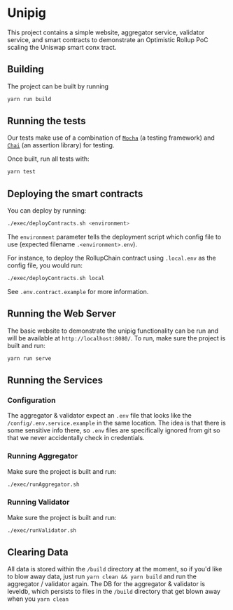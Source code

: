 # Unipig
This project contains a simple website, aggregator service, validator service, and smart contracts to demonstrate an Optimistic Rollup PoC scaling the Uniswap smart conx   tract.


## Building
The project can be built by running
```sh
yarn run build
```

## Running the tests
Our tests make use of a combination of [`Mocha`](https://mochajs.org/) (a testing framework) and [`Chai`](https://www.chaijs.com/) (an assertion library) for testing.

Once built, run all tests with:

```sh
yarn test
```

## Deploying the smart contracts
You can deploy by running:

```sh
./exec/deployContracts.sh <environment>
```

The `environment` parameter tells the deployment script which config file to use (expected filename `.<environment>.env`).

For instance, to deploy the RollupChain contract using `.local.env` as the config file, you would run:

```sh
./exec/deployContracts.sh local
```

See `.env.contract.example` for more information.

## Running the Web Server
The basic website to demonstrate the unipig functionality can be run and will be available at `http://localhost:8080/`.
To run, make sure the project is built and run:
```sh
yarn run serve
```

## Running the Services 
### Configuration
The aggregator & validator expect an `.env` file that looks like the `/config/.env.service.example` in the same location. The idea is that there is some sensitive info there, so `.env` files are specifically ignored from git so that we never accidentally check in credentials.

### Running Aggregator
Make sure the project is built and run:
```sh
./exec/runAggregator.sh
```

### Running Validator
Make sure the project is built and run:
```sh
./exec/runValidator.sh
```

## Clearing Data
All data is stored within the `/build` directory at the moment, so if you'd like to blow away data, just run `yarn clean && yarn build` and run the aggregator / validator again. The DB for the aggregator & validator is leveldb, which persists to files in the `/build` directory that get blown away when you `yarn clean`